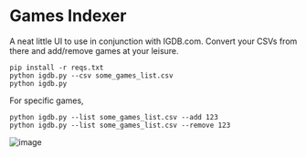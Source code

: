 # Games Indexer

A neat little UI to use in conjunction with IGDB.com. Convert your CSVs from there and add/remove games at your leisure.

    pip install -r reqs.txt
    python igdb.py --csv some_games_list.csv
    python igdb.py

For specific games,

    python igdb.py --list some_games_list.csv --add 123
    python igdb.py --list some_games_list.csv --remove 123

![image](https://user-images.githubusercontent.com/9117323/182015050-0df5fa2f-f852-4d3d-8012-4664b64dc61f.png)
